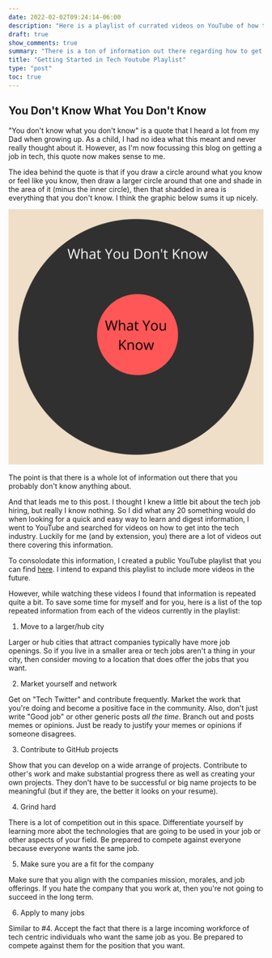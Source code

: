 ```yaml
---
date: 2022-02-02T09:24:14-06:00
description: "Here is a playlist of currated videos on YouTube of how to get a job in tech"
draft: true
show_comments: true
summary: "There is a ton of information out there regarding how to get a job in technology. As an attempt to consolidate that, I'm going to be starting a YouTube playlist of videos that are of high quality on how to get a job in tech."
title: "Getting Started in Tech Youtube Playlist"
type: "post"
toc: true
---
```


## You Don't Know What You Don't Know

"You don't know what you don't know" is a quote that I heard a lot from my Dad when growing up. As a child, I had no idea what this meant and never really thought about it. However, as I'm now focussing this blog on getting a job in tech, this quote now makes sense to me.

The idea behind the quote is that if you draw a circle around what you know or feel like you know, then draw a larger circle around that one and shade in the area of it (minus the inner circle), then that shadded in area is everything that you don't know. I think the graphic below sums it up nicely.

![You Don't Know What You Don't Know Image](images/you-dont-know-what-you-dont-know.png)

The point is that there is a whole lot of information out there that you probably don't know anything about.

And that leads me to this post. I thought I knew a little bit about the tech job hiring, but really I know nothing. So I did what any 20 something would do when looking for a quick and easy way to learn and digest information, I went to YouTube and searched for videos on how to get into the tech industry. Luckily for me (and by extension, you) there are a lot of videos out there covering this information.

To consolodate this information, I created a public YouTube playlist that you can find [here](https://www.youtube.com/playlist?list=PLv2eYAalzbJfJ-piMG5DlQ74eeuN2gicb). I intend to expand this playlist to include more videos in the future.

However, while watching these videos I found that information is repeated quite a bit. To save some time for myself and for you, here is a list of the top repeated information from each of the videos currently in the playlist:

1. Move to a larger/hub city

Larger or hub cities that attract companies typically have more job openings. So if you live in a smaller area or tech jobs aren't a thing in your city, then consider moving to a location that does offer the jobs that you want.

2. Market yourself and network

Get on "Tech Twitter" and contribute frequently. Market the work that you're doing and become a positive face in the community. Also, don't just write "Good job" or other generic posts *all the time*. Branch out and posts memes or opinions. Just be ready to justify your memes or opinions if someone disagrees.

3. Contribute to GitHub projects

Show that you can develop on a wide arrange of projects. Contribute to other's work and make substantial progress there as well as creating your own projects. They don't have to be successful or big name projects to be meaningful (but if they are, the better it looks on your resume).

4. Grind hard

There is a lot of competition out in this space. Differentiate yourself by learning more abot the technologies that are going to be used in your job or other aspects of your field. Be prepared to compete against everyone because everyone wants the same job.

5. Make sure you are a fit for the company

Make sure that you align with the companies mission, morales, and job offerings. If you hate the company that you work at, then you're not going to succeed in the long term.

6. Apply to many jobs

Similar to \#4. Accept the fact that there is a large incoming workforce of tech centric individuals who want the same job as you. Be prepared to compete against them for the position that you want.

